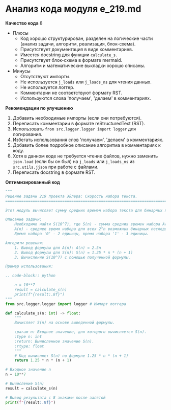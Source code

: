 # Анализ кода модуля e_219.md

**Качество кода**
8
- Плюсы
    - Код хорошо структурирован, разделен на логические части (анализ задачи, алгоритм, реализация, блок-схема).
    - Присутствует документация в виде комментариев.
    - Имеется docstring для функции `calculate_s`.
    - Присутствует блок-схема в формате mermaid.
    - Алгоритм и математические выкладки хорошо описаны.
- Минусы
    - Отсутствуют импорты.
    - Не используется `j_loads` или `j_loads_ns` для чтения данных.
    - Не используется логгер.
    - Комментарии не соответствуют формату RST.
    - Используются слова 'получаем', 'делаем' в комментариях.

**Рекомендации по улучшению**

1.  Добавить необходимые импорты (если они потребуются).
2.  Переписать комментарии в формате reStructuredText (RST).
3.  Использовать `from src.logger.logger import logger` для логирования.
4.  Избегать использования слов 'получаем', 'делаем' в комментариях.
5.  Добавить более подробное описание алгоритма в комментариях к коду.
6.  Хотя в данном коде не требуется чтение файлов, нужно заменить `json.load` (если бы он был) на `j_loads` или `j_loads_ns` из `src.utils.jjson` при работе с файлами.
7.  Переписать docstring в формате RST.

**Оптимизированный код**

```python
"""
Решение задачи 219 проекта Эйлера: Скорость набора текста.
=========================================================================================

Этот модуль вычисляет сумму средних времен набора текста для бинарных последовательностей.

Описание задачи:
    Необходимо найти S(10^7), где S(n) - сумма средних времен набора A(k) для k от 1 до n.
    A(n) - среднее время набора для всех 2^n возможных бинарных последовательностей длиной n.
    Время набора '0' - 2 единицы, время набора '1' - 3 единицы.

Алгоритм решения:
    1. Вывод формулы для A(n): A(n) = 2.5n
    2. Вывод формулы для S(n): S(n) = 1.25 * n * (n + 1)
    3. Вычисление S(10^7) с помощью полученной формулы.

Пример использования:

.. code-block:: python

    n = 10**7
    result = calculate_s(n)
    print(f"{result:.8f}")
"""
from src.logger.logger import logger # Импорт логгера

def calculate_s(n: int) -> float:
    """
    Вычисляет S(n) на основе выведенной формулы.

    :param n: Входное значение, для которого вычисляется S(n).
    :type n: int
    :return: Вычисленное значение S(n).
    :rtype: float
    """
    # Код вычисляет S(n) по формуле 1.25 * n * (n + 1)
    return 1.25 * n * (n + 1)

# Входное значение n
n = 10**7

# Вычисление S(n)
result = calculate_s(n)

# Вывод результата с 8 знаками после запятой
print(f"{result:.8f}")
```